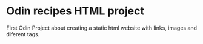# Odin recipes HTML project
First Odin Project about creating a static html website with links, images and diferent tags.
